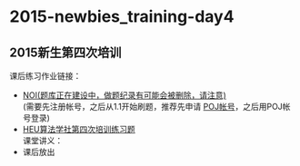 # 2015-newbies_training-day4
## 2015新生第四次培训
课后练习作业链接：  
* <a href="http://noi.openjudge.cn/" target="_blank"> NOI(题库正在建设中，做题纪录有可能会被删除，请注意) </a>  
  (需要先注册帐号，之后从1.1开始刷题，推荐先申请 <a href="http://poj.org/" target="_blank">POJ帐号</a>，之后用POJ帐号登录)  
* <a href="http://www.bnuoj.com/v3/contest_show.php?cid=7160" target="_blank">HEU算法学社第四次培训练习题</a>  
课堂讲义：
* 课后放出
